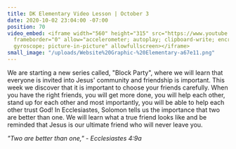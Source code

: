 ```yaml
---
title: DK Elementary Video Lesson | October 3
date: 2020-10-02 23:04:00 -07:00
position: 70
video_embed: <iframe width="560" height="315" src="https://www.youtube.com/embed/QVaE2Ck9AGE"
  frameborder="0" allow="accelerometer; autoplay; clipboard-write; encrypted-media;
  gyroscope; picture-in-picture" allowfullscreen></iframe>
small_image: "/uploads/Website%20Graphic-%20Elementary-a67e11.png"
---
```


We are starting a new series called, "Block Party", where we will learn that everyone is invited into Jesus' community and friendship is important. This week we discover that it is important to choose your friends carefully. When you have the right friends, you will get more done, you will help each other, stand up for each other and most importantly, you will be able to help each other trust God! In Ecclesiastes, Solomon tells us the importance that two are better than one. We will learn what a true friend looks like and be reminded that Jesus is our ultimate friend who will never leave you.

*"Two are better than one," - Ecclesiastes 4:9a*